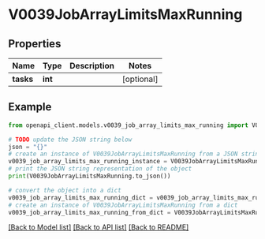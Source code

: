 # V0039JobArrayLimitsMaxRunning


## Properties

Name | Type | Description | Notes
------------ | ------------- | ------------- | -------------
**tasks** | **int** |  | [optional] 

## Example

```python
from openapi_client.models.v0039_job_array_limits_max_running import V0039JobArrayLimitsMaxRunning

# TODO update the JSON string below
json = "{}"
# create an instance of V0039JobArrayLimitsMaxRunning from a JSON string
v0039_job_array_limits_max_running_instance = V0039JobArrayLimitsMaxRunning.from_json(json)
# print the JSON string representation of the object
print(V0039JobArrayLimitsMaxRunning.to_json())

# convert the object into a dict
v0039_job_array_limits_max_running_dict = v0039_job_array_limits_max_running_instance.to_dict()
# create an instance of V0039JobArrayLimitsMaxRunning from a dict
v0039_job_array_limits_max_running_from_dict = V0039JobArrayLimitsMaxRunning.from_dict(v0039_job_array_limits_max_running_dict)
```
[[Back to Model list]](../README.md#documentation-for-models) [[Back to API list]](../README.md#documentation-for-api-endpoints) [[Back to README]](../README.md)


